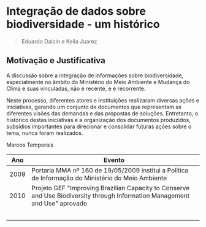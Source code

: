 # Integração de dados sobre biodiversidade - um histórico
>Eduardo Dalcin e Keila Juarez


## Motivação e Justificativa

A discussão sobre a integração de informações sobre biodiversidade, especialmente no âmbito do Ministério do Meio Ambiente e Mudança do Clima e suas vinculadas, não é recente, e é recorrente. 

Neste processo, diferentes atores e instituições realizaram diversas ações e iniciativas, gerando um conjunto de documentos que representam as diferentes visões das demandas e das propostas de soluções. Entretanto, o histórico destas iniciativas e a organização dos documentos produzidos, subsídios importantes para direcionar e consolidar futuras ações sobre o tema, nunca foram realizados.

Marcos Temporais

| Ano | Evento |
|---|---|
| 2009 | Portaria MMA nº 160 de 19/05/2009 institui a Política de Informação do Ministério do Meio Ambiente |  |
| 2010 | Projeto GEF "Improving Brazilian Capacity to Conserve and Use Biodiversity through Information Management and Use" aprovado |  |
|  |  |
|  |  |
|  |  |
|  |  |
|  |  |